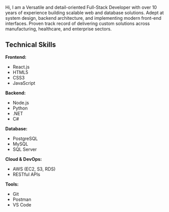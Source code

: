 

Hi, I am a Versatile and detail-oriented Full-Stack Developer with over 10 years of experience building scalable web and database solutions. Adept at system design, backend architecture, and implementing modern front-end interfaces. Proven track record of delivering custom solutions across manufacturing, healthcare, and enterprise sectors.

## Technical Skills

**Frontend:**  
- React.js  
- HTML5  
- CSS3  
- JavaScript  

**Backend:**  
- Node.js  
- Python  
- .NET  
- C#  

**Database:**  
- PostgreSQL  
- MySQL  
- SQL Server  

**Cloud & DevOps:**  
- AWS (EC2, S3, RDS)  
- RESTful APIs  

**Tools:**  
- Git  
- Postman  
- VS Code  

